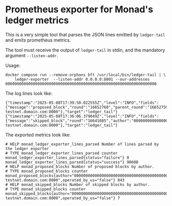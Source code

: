 # Prometheus exporter for Monad's ledger metrics

This is a very simple tool that parses the JSON lines emitted by `ledger-tail` and emits prometheus metrics.

The tool must receive the output of `ledger-tail` in stdin, and the mandatory argument `--listen-addr`. 

Usage:

```
docker compose run --remove-orphans bft /usr/local/bin/ledger-tail | \
    ledger-exporter  --listen-addr 0.0.0.0:8001 --our-addresses 000000000000000000000000000000000000000000000000000000000000000000
```

The log lines look like:
```
{"timestamp":"2025-05-08T17:39:50.022555Z","level":"INFO","fields":{"message":"proposed_block","round":"16652760","parent_round":"16652759","epoch":"319","seq_num":"15917009","num_tx":"55","author":"000000000000000000000000000000000000000000000000000000000000000000","block_ts_ms":"1746725989924","now_ts_ms":"1746725990022","author_dns":"monad-testnet.domain.com:8000"},"target":"ledger_tail"}
{"timestamp":"2025-05-08T17:36:06.379049Z","level":"INFO","fields":{"message":"skipped_block","round":"16641085","author":"000000000000000000000000000000000000000000000000000000000000000000","now_ts_ms":"1746725766374","author_dns":"monad-testnet.domain.com:8000"},"target":"ledger_tail"}
```

The exported metrics look like:

```
# HELP monad_ledger_exporter_lines_parsed Number of lines parsed by the ledger exporter
# TYPE monad_ledger_exporter_lines_parsed counter
monad_ledger_exporter_lines_parsed{status="failure"} 0
monad_ledger_exporter_lines_parsed{status="success"} 90608
# HELP monad_proposed_blocks Number of proposed blocks by author.
# TYPE monad_proposed_blocks counter
monad_proposed_blocks{author="000000000000000000000000000000000000000000000000000000000000000000",author_dns="monad-testnet.domain.com:8000",operated_by_us="false"} 843
# HELP monad_skipped_blocks Number of skipped blocks by author.
# TYPE monad_skipped_blocks counter
monad_skipped_blocks{author="000000000000000000000000000000000000000000000000000000000000000000",author_dns="monad-testnet.domain.com:8000",operated_by_us="false"} 7
```
